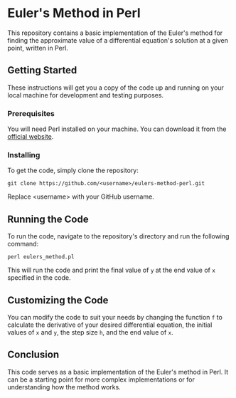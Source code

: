 <h1>Euler's Method in Perl</h1>

<p>This repository contains a basic implementation of the Euler's method for finding the approximate value of a differential equation's solution at a given point, written in Perl.</p>

<h2>Getting Started</h2>

<p>These instructions will get you a copy of the code up and running on your local machine for development and testing purposes.</p>

<h3>Prerequisites</h3>

<p>You will need Perl installed on your machine. You can download it from the <a href="https://www.perl.org/get.html">official website</a>.</p>

<h3>Installing</h3>

<p>To get the code, simply clone the repository:</p>

<pre>
<code>git clone https://github.com/&lt;username&gt;/eulers-method-perl.git</code>
</pre>

<p>Replace &lt;username&gt; with your GitHub username.</p>

<h2>Running the Code</h2>

<p>To run the code, navigate to the repository's directory and run the following command:</p>

<pre>
<code>perl eulers_method.pl</code>
</pre>

<p>This will run the code and print the final value of <code>y</code> at the end value of <code>x</code> specified in the code.</p>

<h2>Customizing the Code</h2>

<p>You can modify the code to suit your needs by changing the function <code>f</code> to calculate the derivative of your desired differential equation, the initial values of <code>x</code> and <code>y</code>, the step size <code>h</code>, and the end value of <code>x</code>.</p>

<h2>Conclusion</h2>

<p>This code serves as a basic implementation of the Euler's method in Perl. It can be a starting point for more complex implementations or for understanding how the method works.</p>
